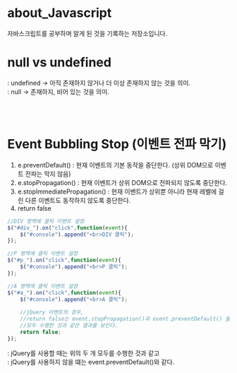 # about_Javascript
자바스크립트를 공부하며 알게 된 것을 기록하는 저장소입니다.

# null vs undefined

: undefined -> 아직 존재하지 않거나 더 이상 존재하지 않는 것을 의미. <br/>
: null -> 존재하지, 비어 있는 것을 의미.

<br/><br/>

# Event Bubbling Stop (이벤트 전파 막기)
1. e.preventDefault()
: 현재 이벤트의 기본 동작을 중단한다. (상위 DOM으로 이벤트 전파는 막지 않음)
2. e.stopPropagation()
: 현재 이벤트가 상위 DOM으로 전파되지 않도록 중단한다.
3. e.stopImmediatePropagation()
: 현재 이벤트가 상위뿐 아니라 현재 레벨에 걸린 다른 이벤트도 동작하지 않도록 중단한다.
4. return false
``` javascript
//DIV 영역에 클릭 이벤트 설정
$("#div_").on("click",function(event){
    $("#console").append("<br>DIV 클릭");
});

//P 영역에 클릭 이벤트 설정
$("#p_").on("click",function(event){
    $("#console").append("<br>P 클릭");
});

//A 영역에 클릭 이벤트 설정
$("#a_").on("click",function(event){
    $("#console").append("<br>A 클릭");
    
    //jQuery 이벤트의 경우,
    //return false는 event.stopPropagation()과 event.preventDefault() 를
    //모두 수행한 것과 같은 결과를 보인다.
    return false;
});
```
: jQuery를 사용할 때는 위의 두 개 모두를 수행한 것과 같고 <br/>
: jQuery를 사용하지 않을 떄는 event.preventDefault()와 같다. 
